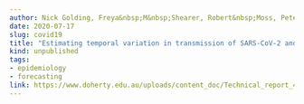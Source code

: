 ```yaml
---
author: Nick Golding, Freya&nbsp;M&nbsp;Shearer, Robert&nbsp;Moss, Peter&nbsp;Dawson, Dennis&nbsp;Liu, Joshua&nbsp;V&nbsp;Ross, Rob&nbsp;J&nbsp;Hyndman, Cameron&nbsp;Zachreson, Nic&nbsp;Geard, Jodie&nbsp;McVernon, David&nbsp;J&nbsp;Price, and James&nbsp;M&nbsp;McCaw
date: 2020-07-17
slug: covid19
title: "Estimating temporal variation in transmission of SARS-CoV-2 and physical distancing behaviour in Australia"
kind: unpublished
tags:
- epidemiology
- forecasting
link: https://www.doherty.edu.au/uploads/content_doc/Technical_report_4_update_29July2020.pdf
---
```


